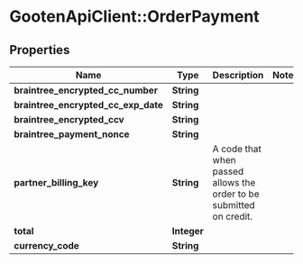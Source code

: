 # GootenApiClient::OrderPayment

## Properties
Name | Type | Description | Notes
------------ | ------------- | ------------- | -------------
**braintree_encrypted_cc_number** | **String** |  | 
**braintree_encrypted_cc_exp_date** | **String** |  | 
**braintree_encrypted_ccv** | **String** |  | 
**braintree_payment_nonce** | **String** |  | 
**partner_billing_key** | **String** | A code that when passed allows the order to be submitted on credit. | 
**total** | **Integer** |  | 
**currency_code** | **String** |  | 



